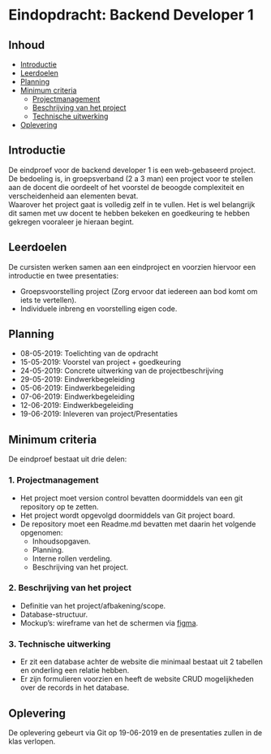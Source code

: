 # Eindopdracht: Backend Developer 1

## Inhoud
 - [Introductie](#Introductie)
 - [Leerdoelen](#Leerdoelen)
 - [Planning](#Planning)
 - [Minimum criteria](#Minimum-criteria)
    -  [Projectmanagement](#1-Projectmanagement)
    -  [Beschrijving van het project](#2-Beschrijving-van-het-project)
    -  [Technische uitwerking](#3-Technische-uitwerking)
 -  [Oplevering](#Oplevering)


## Introductie
De eindproef voor de backend developer 1 is een web-gebaseerd project. \
De bedoeling is, in groepsverband (2 a 3 man) een project voor te stellen aan de docent die oordeelt of het voorstel de beoogde complexiteit en verscheidenheid aan elementen bevat. \
Waarover het project gaat is volledig zelf in te vullen. Het is wel belangrijk dit samen met uw docent te hebben bekeken en goedkeuring te hebben gekregen vooraleer je hieraan begint.

## Leerdoelen
De cursisten werken samen aan een eindproject en voorzien hiervoor een introductie en twee presentaties:
- Groepsvoorstelling project (Zorg ervoor dat iedereen aan bod komt om iets te vertellen).
- Individuele inbreng en voorstelling eigen code.

## Planning
- 08-05-2019: Toelichting van de opdracht
- 15-05-2019: Voorstel van project + goedkeuring
- 24-05-2019: Concrete uitwerking van de projectbeschrijving
- 29-05-2019: Eindwerkbegeleiding
- 05-06-2019: Eindwerkbegeleiding
- 07-06-2019: Eindwerkbegeleiding
- 12-06-2019: Eindwerkbegeleiding
- 19-06-2019: Inleveren van project/Presentaties

## Minimum criteria
De eindproef bestaat uit drie delen: 

### 1. Projectmanagement
- Het project moet version control bevatten doormiddels van een git repository op te zetten.
- Het project wordt opgevolgd doormiddels van Git project board.
- De repository moet een Readme.md bevatten met daarin het volgende opgenomen:
    - Inhoudsopgaven.
    - Planning.
    - Interne rollen verdeling.
    - Beschrijving van het project.

### 2. Beschrijving van het project
- Definitie van het project/afbakening/scope.
- Database-structuur.
- Mockup’s: wireframe van het de schermen via [figma](https://www.figma.com/).

### 3. Technische uitwerking
- Er zit een database achter de website die minimaal bestaat uit 2 tabellen en onderling een relatie hebben.
- Er zijn formulieren voorzien en heeft de website CRUD mogelijkheden over de records in het database.

## Oplevering
De oplevering gebeurt via Git op 19-06-2019 en de presentaties zullen in de klas verlopen.